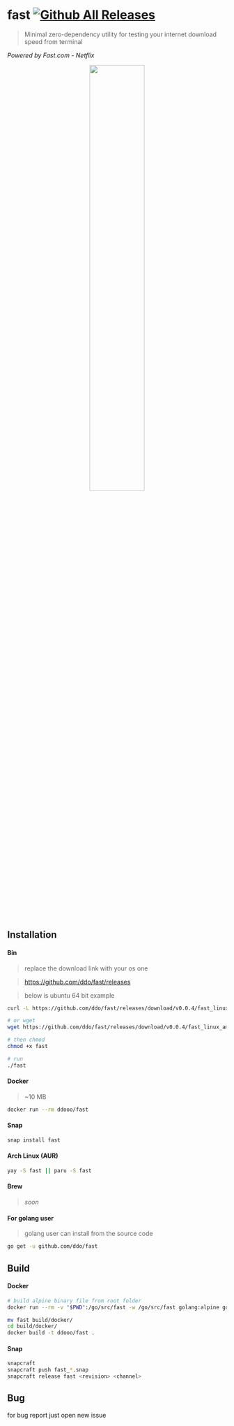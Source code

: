 # fast [![Github All Releases](https://img.shields.io/github/downloads/ddo/fast/total.svg?style=flat-square)]()
> Minimal zero-dependency utility for testing your internet download speed from terminal

*Powered by Fast.com - Netflix*

<p align="center"><a href="https://asciinema.org/a/80106"><img src="https://asciinema.org/a/80106.png" width="50%"></a></p>

## Installation

#### Bin

> replace the download link with your os one

> https://github.com/ddo/fast/releases

> below is ubuntu 64 bit example

```sh
curl -L https://github.com/ddo/fast/releases/download/v0.0.4/fast_linux_amd64 -o fast

# or wget
wget https://github.com/ddo/fast/releases/download/v0.0.4/fast_linux_amd64 -O fast

# then chmod
chmod +x fast

# run
./fast
```

#### Docker

> ~10 MB

```sh
docker run --rm ddooo/fast
```

#### Snap

```sh
snap install fast
```

#### Arch Linux (AUR)

```sh
yay -S fast || paru -S fast
```

#### Brew

> *soon*

#### For golang user

> golang user can install from the source code

```sh
go get -u github.com/ddo/fast
```

## Build

#### Docker

```sh
# build alpine binary file from root folder
docker run --rm -v "$PWD":/go/src/fast -w /go/src/fast golang:alpine go build -v

mv fast build/docker/
cd build/docker/
docker build -t ddooo/fast .
```

#### Snap

```sh
snapcraft
snapcraft push fast_*.snap
snapcraft release fast <revision> <channel>
```

## Bug

for bug report just open new issue
